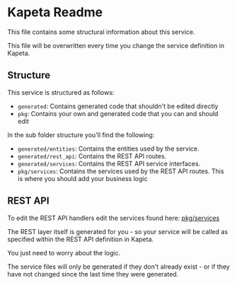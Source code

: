 # Kapeta Readme
This file contains some structural information about this service.

This file will be overwritten every time you change the service definition in Kapeta.

## Structure
This service is structured as follows:
* ```generated```: Contains generated code that shouldn't be edited directly
* ```pkg```: Contains your own and generated code that you can and should edit

In the sub folder structure you'll find the following:
* ```generated/entities```: Contains the entities used by the service.
* ```generated/rest_api```: Contains the REST API routes.
* ```generated/services```: Contains the REST API service interfaces.
* ```pkg/services```: Contains the services used by the REST API routes. This is where you should add your business logic

## REST API 
To edit the REST API handlers edit the services found here:
[pkg/services](pkg/services/)

The REST layer itself is generated for you - so your service
will be called as specified within the REST API definition in Kapeta.

You just need to worry about the logic.

The service files will only be generated if they don't already exist - or if they have not
changed since the last time they were generated.


